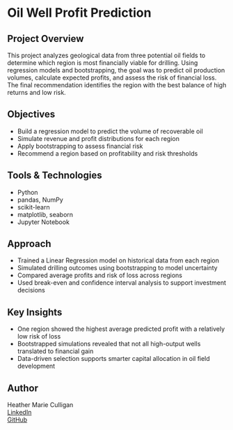 # Oil Well Profit Prediction

## Project Overview

This project analyzes geological data from three potential oil fields to determine which region is most financially viable for drilling. Using regression models and bootstrapping, the goal was to predict oil production volumes, calculate expected profits, and assess the risk of financial loss. The final recommendation identifies the region with the best balance of high returns and low risk.

## Objectives

- Build a regression model to predict the volume of recoverable oil  
- Simulate revenue and profit distributions for each region  
- Apply bootstrapping to assess financial risk  
- Recommend a region based on profitability and risk thresholds

## Tools & Technologies

- Python  
- pandas, NumPy  
- scikit-learn  
- matplotlib, seaborn  
- Jupyter Notebook

## Approach

- Trained a Linear Regression model on historical data from each region  
- Simulated drilling outcomes using bootstrapping to model uncertainty  
- Compared average profits and risk of loss across regions  
- Used break-even and confidence interval analysis to support investment decisions

## Key Insights

- One region showed the highest average predicted profit with a relatively low risk of loss  
- Bootstrapped simulations revealed that not all high-output wells translated to financial gain  
- Data-driven selection supports smarter capital allocation in oil field development

## Author

Heather Marie Culligan  
[LinkedIn](https://linkedin.com/in/hmc2025)  
[GitHub](https://github.com/hmc9898)
